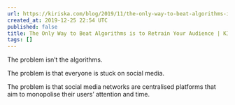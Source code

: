 ```yaml
---
url: https://kiriska.com/blog/2019/11/the-only-way-to-beat-algorithms-is-to-retrain-your-audience/
created_at: 2019-12-25 22:54 UTC
published: false
title: The Only Way to Beat Algorithms is to Retrain Your Audience | KIRISKA.com
tags: []
---
```


The problem isn’t the algorithms.

The problem is that everyone is stuck on social media.

The problem is that social media networks are centralised platforms that aim to monopolise their users’ attention and time.
